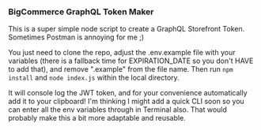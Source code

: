 ### BigCommerce GraphQL Token Maker

This is a super simple node script to create a GraphQL Storefront Token. Sometimes Postman is annoying for me ;) 

You just need to clone the repo, adjust the .env.example file with your variables (there is a fallback time for EXPIRATION_DATE so you don't HAVE to add that), and remove ".example" from the file name. Then run `npm install` and `node index.js` within the local directory.

It will console log the JWT token, and for your convenience automatically add it to your clipboard! I'm thinking I might add a quick CLI soon so you can enter all the env variables through in Terminal also. That would probably make this a bit more adaptable and reusable.
